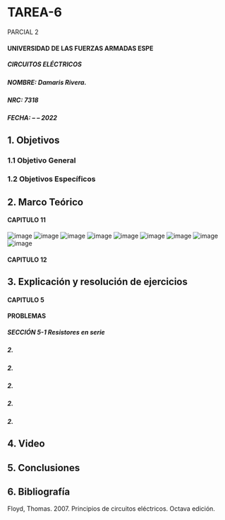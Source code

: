 # TAREA-6
PARCIAL 2


#### UNIVERSIDAD DE LAS FUERZAS ARMADAS ESPE
##### CIRCUITOS ELÉCTRICOS
##### NOMBRE: Damaris Rivera.
##### NRC: 7318                                                                                                                  
##### FECHA:  –  – 2022

## 1. Objetivos 
  
### 1.1 Objetivo General
        

	
### 1.2 Objetivos Específicos
        

	
## 2. Marco Teórico

#### CAPITULO 11 

![image](https://user-images.githubusercontent.com/105671763/178375677-28b9fe24-c5a6-4a01-bb7b-417eafdb8092.png)
![image](https://user-images.githubusercontent.com/105671763/178375985-9c58f26a-005b-4a30-8bcb-690dbb8fc48f.png)
![image](https://user-images.githubusercontent.com/105671763/178410363-5785b2c0-e7ea-497d-9904-7f710490ba42.png)
![image](https://user-images.githubusercontent.com/105671763/178413041-27c55b6d-8c34-4a25-8dfa-fd345a63a568.png)
![image](https://user-images.githubusercontent.com/105671763/178413898-3a6f2a52-ffad-4acc-abfa-6ac27904dabb.png)
![image](https://user-images.githubusercontent.com/105671763/178417722-e20b457f-b3aa-4bfc-a75b-d6a8f611cbc5.png)
![image](https://user-images.githubusercontent.com/105671763/178420430-a3d55110-e9a5-4b82-b73b-9b8356c9a205.png)
![image](https://user-images.githubusercontent.com/105671763/178628701-e6c67768-104b-447d-945e-fb0143d4ed46.png)
![image](https://user-images.githubusercontent.com/105671763/178630056-476d0c87-2760-410a-8177-addbbb79e000.png)

#### CAPITULO 12 


## 3. Explicación y resolución de ejercicios 

#### CAPITULO 5 

#### PROBLEMAS 

##### *SECCIÓN 5-1 	Resistores en serie*
	
##### 2.

##### 2.

##### 2.
##### 2.

##### 2.

## 4. Video



## 5. Conclusiones



## 6. Bibliografía

Floyd, Thomas. 2007. Principios de circuitos eléctricos. Octava edición.
